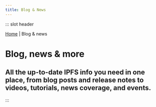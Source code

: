 ```yaml
---
title: Blog & News
---
```


::: slot header
<div class="f6 charcoal-muted"><a href="/#">Home</a> | Blog & news</div>

# Blog, news & more

## All the up-to-date IPFS info you need in one place, from blog posts and release notes to videos, tutorials, news coverage, and events.
:::

<BlogIntroSortFilter/>
<BlogMasonry/>
